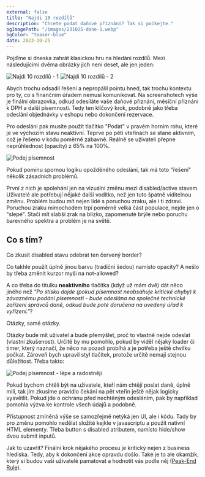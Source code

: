 ```yaml
---
external: false
title: "Najdi 10 rozdílů"
description: "Chcete podat daňové přiznání? Tak si počkejte."
ogImagePath: "/images/231025-dane-1.webp"
bgColor: "teaser-blue"
date: 2023-10-25
---
```


Pojďme si dneska zahrát klasickou hru na hledání rozdílů. Mezi následujícími dvěma obrázky jich není deset, ale jen jeden:

![Najdi 10 rozdílů - 1](/images/231025-dane-1.webp)
![Najdi 10 rozdílů - 2](/images/231025-dane-2.webp)

Abych trochu odsadil řešení a nepropálil pointu hned, tak trochu kontextu pro ty, co s finančním úřadem nemusí komunikovat. Na screenshotech výše je finální obrazovka, odkud odesíláte vaše daňové přiznání, měsíční přiznání k DPH a další písemnosti. Tedy ten klíčový krok, podobně jako třeba odeslání objednávky v eshopu nebo dokončení rezervace.

Pro odeslání pak musíte použít tlačítko "Podat" v pravém horním rohu, které je ve výchozím stavu neaktivní. Teprve po pěti vteřinách se stane aktivním, což je řešeno v kódu poměrně zábavně. Reálně se uživateli přepne neprůhlednost (opacity) z 65% na 100%.

![Podej písemnost](/images/231025-dane.gif)

Pokud pominu spornou logiku opožděného odeslání, tak má toto "řešení" několik zásadních problémů.

První z nich je spolehání jen na vizuální změnu mezi disabled/active stavem. Uživatelé ale potřebují nějaké další vodítko, než jen tuto špatně viditelnou změnu. Problém budou mít nejen lidé s poruchou zraku, ale i ti zdraví. Poruchou zraku mimochodem trpí poměrně velká část populace, nejde jen o "slepé". Stačí mít slabší zrak na blízko, zapomenuté brýle nebo poruchu barevného spektra a problém je na světě.

## Co s tím?

Co zkusit disabled stavu odebrat ten červený border?

Co takhle použít úplně jinou barvu (tradiční šedou) namísto opacity? A nešlo by třeba změnit kurzor myši na not-allowed?

A co třeba do titulku **neaktivního** tlačítka (když už mám dvě) dát něco jiného než _"Po stisku dojde (pokud písemnost neobsahuje kritické chyby) k závaznému podání písemnosti - bude odeslána na společné technické zařízení správců daně, odkud bude poté doručena na uvedený úřad k vyřízení."_?

Otázky, samé otázky.

Otázky bude mít uživatel a bude přemýšlet, proč to vlastně nejde odeslat (vlastní zkušenost). Určitě by mu pomohlo, pokud by viděl nějaký loader či timer, který naznačí, že něco na pozadí probíhá a je potřeba ještě chvilku počkat. Zároveň bych upravil styl tlačítek, protože určitě nemají stejnou důležitost. Třeba takto:

![Podej písemnost - lépe a radostněji](/images/231025-dane-2.gif)

Pokud bychom chtěli být na uživatele, kteří nám chtějí poslat daně, úplně milí, tak jim zkusíme pravidlo čekání na pět vteřin ještě nějak logicky vysvětlit. Pokud jde o ochranu před nechtěným odesláním, pak by například pomohla výzva ke kontrole všech údajů a podobně.

Přístupnost zmíněná výše se samozřejmě netýká jen UI, ale i kódu. Tady by pro změnu pomohlo nedělat složité kejkle v javascriptu a použít nativní HTML elementy. Třeba button s disabled atributem, namísto hide/show dvou submit inputů.

Jak to uzavřít? Finální krok nějakého procesu je kritický nejen z business hlediska. Tedy, aby k dokončení akce opravdu došlo. Také je to ale okamžik, který si budou vaši uživatelé pamatovat a hodnotit vás podle něj ([Peak-End Rule](https://lawsofux.com/peak-end-rule/)).
